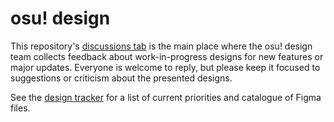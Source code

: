 # osu! design

This repository's [discussions tab](https://github.com/ppy/osu-design/discussions) is the main place where the osu! design team collects feedback about work-in-progress designs for new features or major updates. Everyone is welcome to reply, but please keep it focused to suggestions or criticism about the presented designs.

See the [design tracker](https://github.com/orgs/ppy/projects/16) for a list of current priorities and catalogue of Figma files.
